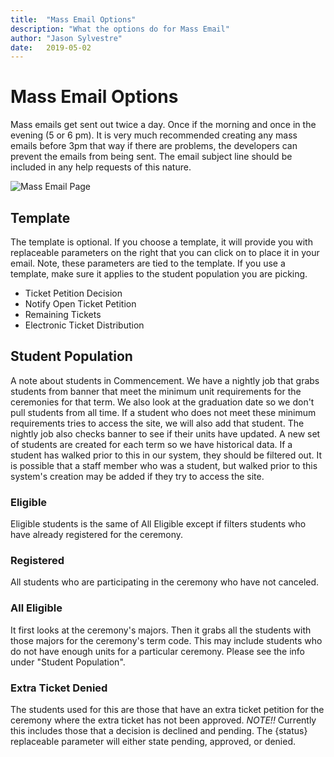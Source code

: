 ```yaml
---
title:  "Mass Email Options"
description: "What the options do for Mass Email"
author: "Jason Sylvestre"
date:   2019-05-02
---
```


# Mass Email Options
Mass emails get sent out twice a day. Once if the morning and once in the evening (5 or 6 pm). It is very much recommended creating any mass emails before 3pm that way if there are problems, the developers can prevent the emails from being sent. The email subject line should be included in any help requests of this nature.


![Mass Email Page](https://computing.caes.ucdavis.edu/media/commencement/mass-email.png "Mass Email Page")
## Template
The template is optional. If you choose a template, it will provide you with replaceable parameters on the right that you can click on to place it in your email.
Note, these parameters are tied to the template.
If you use a template, make sure it applies to the student population you are picking.
* Ticket Petition Decision
* Notify Open Ticket Petition
* Remaining Tickets
* Electronic Ticket Distribution



## Student Population
A note about students in Commencement. We have a nightly job that grabs students from banner that meet the minimum unit requirements for the ceremonies for that term. We also look at the graduation date so we don't pull students from all time.
If a student who does not meet these minimum requirements tries to access the site, we will also add that student.
The nightly job also checks banner to see if their units have updated.
A new set of students are created for each term so we have historical data.
If a student has walked prior to this in our system, they should be filtered out.
It is possible that a staff member who was a student, but walked prior to this system's creation may be added if they try to access the site.
### Eligible
Eligible students is the same of All Eligible except if filters students who have already registered for the ceremony.
### Registered
All students who are participating in the ceremony who have not canceled. 
### All Eligible
It first looks at the ceremony's majors. Then it grabs all the students with those majors for the ceremony's term code. This may include students who do not have enough units for a particular ceremony. Please see the info under "Student Population".
### Extra Ticket Denied
The students used for this are those that have an extra ticket petition for the ceremony where the extra ticket has not been approved. *NOTE!!* Currently this includes those that a decision is declined and pending. 
The {status} replaceable parameter will either state pending, approved, or denied.



